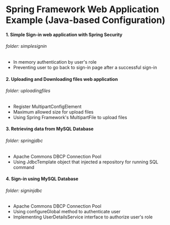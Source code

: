 # Spring Framework Web Application Example (Java-based Configuration)

#### 1. Simple Sign-in web application with Spring Security
###### folder: simplesignin
* In memory authentication by user's role
* Preventing user to go back to sign-in page after a successful sign-in

#### 2. Uploading and Downloading files web application
###### folder: uploadingfiles
* Register MultipartConfigElement
* Maximum allowed size for upload files
* Using Spring Framework's MultipartFile to upload files

#### 3. Retrieving data from MySQL Database
###### folder: springjdbc
* Apache Commons DBCP Connection Pool
* Using JdbcTemplate object that injected a repository for running SQL command 

#### 4. Sign-in using MySQL Database
###### folder: signinjdbc
* Apache Commons DBCP Connection Pool
* Using configureGlobal method to authenticate user
* Implementing UserDetailsService interface to authorize user's role
